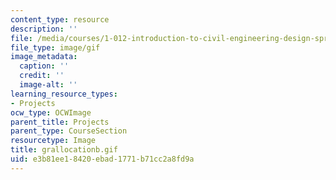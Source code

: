 ```yaml
---
content_type: resource
description: ''
file: /media/courses/1-012-introduction-to-civil-engineering-design-spring-2002/e3b81ee18420ebad1771b71cc2a8fd9a_grallocationb.gif
file_type: image/gif
image_metadata:
  caption: ''
  credit: ''
  image-alt: ''
learning_resource_types:
- Projects
ocw_type: OCWImage
parent_title: Projects
parent_type: CourseSection
resourcetype: Image
title: grallocationb.gif
uid: e3b81ee1-8420-ebad-1771-b71cc2a8fd9a
---
```

